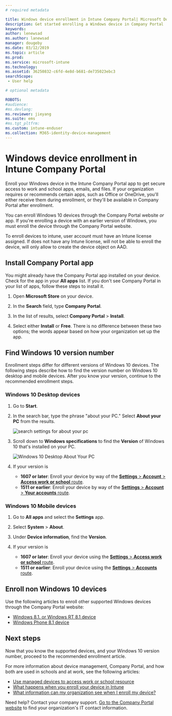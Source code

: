 ```yaml
---
# required metadata

title: Windows device enrollment in Intune Company Portal| Microsoft Docs
description: Get started enrolling a Windows device in Company Portal
keywords:
author: lenewsad
ms.author: lanewsad
manager: dougeby
ms.date: 03/12/2019
ms.topic: article
ms.prod:
ms.service: microsoft-intune
ms.technology:
ms.assetid: 36250832-c6fd-4e8d-b681-de735023ebc3
searchScope:
 - User help

# optional metadata

ROBOTS:   
#audience:
#ms.devlang:
ms.reviewer: jieyang
ms.suite: ems
#ms.tgt_pltfrm:
ms.custom: intune-enduser
ms.collection: M365-identity-device-management
---
```


# Windows device enrollment in Intune Company Portal  

Enroll your Windows device in the Intune Company Portal app to get secure access to work and school apps, emails, and files. If your organization requires or recommends certain apps, such as Office or OneDrive, you'll either receive them during enrollment, or they'll be available in Company Portal after enrollment.  

You can enroll Windows 10 devices through the Company Portal website *or* app. If you're enrolling a device with an earlier version of Windows, you must enroll the device through the Company Portal website.

To enroll devices to intune, user account must have an Intune license assigned. If does not have any Intune license, will not be able to enroll the device, will only allow to create the device object on AAD.

## Install Company Portal app  
You might already have the Company Portal app installed on your device. Check for the app in your __All apps__ list.  If you don't see Company Portal in your list of apps, follow these steps to install it.  

1. Open **Microsoft Store** on your device.

2. In the **Search** field, type **Company Portal**.

3. In the list of results, select **Company Portal** > **Install**.

4. Select either **Install** or **Free**. There is no difference between these two options; the words appear based on how your organization set up the app.  

## Find Windows 10 version number  
Enrollment steps differ for different versions of Windows 10 devices. The following steps describe how to find the version number on Windows 10 desktop and mobile devices. After you know your version, continue to the recommended enrollment steps.  

### Windows 10 Desktop devices  

1. Go to **Start**.

2. In the search bar, type the phrase "about your PC." Select __About your PC__ from the results.  


   ![search settings for about your pc](media/searching_for_about_your_pc.png)  

3. Scroll down to **Windows specifications** to find the **Version** of Windows 10 that's installed on your PC.  


   ![Windows 10 Desktop About Your PC](media/settings_about_pc.png)  

4. If your version is  

    *  __1607 or later__: Enroll your device by way of the [**Settings** > **Account** > **Access work or school** route](enroll-windows-10-device.md#enroll-windows-10-version-1607-and-later-device).   
    * __1511 or earlier__: Enroll your device by way of the [**Settings** > **Account** > **Your accounts** route](enroll-windows-10-device.md#enroll-windows-10-version-1511-and-earlier-device).  

### Windows 10 Mobile devices		

1.	Go to __All apps__ and select the __Settings__ app.	 
2.	Select __System__ > __About__.		
3.	Under __Device information__, find the __Version__.  
4. If your version is  

    *  __1607 or later__: Enroll your device using the [**Settings** > **Access work or school** route](enroll-windows-10-device.md#enroll-windows-10-version-1607-and-later-device).   
    * __1511 or earlier__: Enroll your device using the [**Settings** > **Accounts** route](enroll-windows-10-device.md#enroll-windows-10-version-1511-and-earlier-device).  

## Enroll non Windows 10 devices  
Use the following articles to enroll other supported Windows devices through the Company Portal website:   
* [Windows 8.1. or Windows RT 8.1 device](enroll-your-W81-or-rt81-windows.md)  
* [Windows Phone 8.1 device](enroll-your-wp81-windows.md)    

## Next steps  
Now that you know the supported devices, and your Windows 10 version number, proceed to the recommended enrollment article.  
 
For more information about device management, Company Portal, and how both are used in schools and at work, see the following articles:  
* [Use managed devices to access work or school resource](use-managed-devices-to-get-work-done.md)  
* [What happens when you enroll your device in Intune](what-happens-if-you-install-the-company-portal-app-and-enroll-your-device-in-intune-windows.md)  
* [What information can my organization see when I enroll my device?](what-info-can-your-company-see-when-you-enroll-your-device-in-intune.md)  

Need help? Contact your company support. [Go to the Company Portal website](https://go.microsoft.com/fwlink/?linkid=2010980) to find your organization's IT contact information.  
